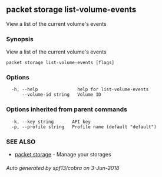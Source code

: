 ## packet storage list-volume-events

View a list of the current volume's events

### Synopsis

View a list of the current volume's events

```
packet storage list-volume-events [flags]
```

### Options

```
  -h, --help               help for list-volume-events
      --volume-id string   Volume ID
```

### Options inherited from parent commands

```
  -k, --key string       API key
  -p, --profile string   Profile name (default "default")
```

### SEE ALSO

* [packet storage](packet_storage.md)	 - Manage your storages

###### Auto generated by spf13/cobra on 3-Jun-2018
